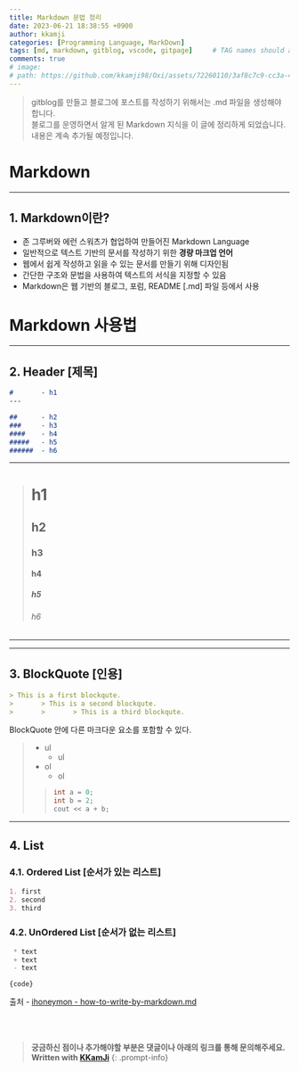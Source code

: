 ```yaml
---
title: Markdown 문법 정리
date: 2023-06-21 18:38:55 +0900
author: kkamji
categories: [Programming Language, MarkDown]
tags: [md, markdown, gitblog, vscode, gitpage]     # TAG names should always be lowercase
comments: true
# image:
# path: https://github.com/kkamji98/Oxi/assets/72260110/3af8c7c9-cc3a-4fed-84d5-c736bad8ba53
---
```


> gitblog를 만들고 블로그에 포스트를 작성하기 위해서는 .md 파일을 생성해야 합니다.  
> 블로그를 운영하면서 알게 된 Markdown 지식을 이 글에 정리하게 되었습니다.  
> 내용은 계속 추가될 예정입니다.  


# Markdown
---

## 1. Markdown이란?
- 존 그루버와 에런 스워츠가 협업하여 만들어진 Markdown Language
- 일반적으로 텍스트 기반의 문서를 작성하기 위한 **경량 마크업 언어**
- 웹에서 쉽게 작성하고 읽을 수 있는 문서를 만들기 위해 디자인됨
- 간단한 구조와 문법을 사용하여 텍스트의 서식을 지정할 수 있음
- Markdown은 웹 기반의 블로그, 포럼, README [.md] 파일 등에서 사용


# Markdown 사용법
---

## 2. Header [제목]

``` markdown
#       - h1
---

##      - h2
###     - h3
####    - h4
#####   - h5
######  - h6
```

- - -

> #       h1
> ##      h2
> ###     h3
> ####    h4
> #####   h5
> ######  h6

- - -
---

## 3. BlockQuote [인용]
``` markdown
> This is a first blockqute.
>       > This is a second blockqute.
>       >       > This is a third blockqute.
```

BlockQuote 안에 다른 마크다운 요소를 포함할 수 있다.
>
> - ul
>   - ul
> - ol
>   - ol
> > ``` c++
> > int a = 0;
> > int b = 2;
> > cout << a + b; 
> > ```

---

## 4. List

### 4.1. Ordered List [순서가 있는 리스트]

``` markdown
1. first
2. second
3. third
```

### 4.2. UnOrdered List [순서가 없는 리스트]

``` markdown
 * text
 + text
 - text
```

<pre><code>{code}</code></pre>

출처 - [ihoneymon - how-to-write-by-markdown.md](https://gist.github.com/ihoneymon/652be052a0727ad59601)

<br><br>

> **궁금하신 점이나 추가해야할 부분은 댓글이나 아래의 링크를 통해 문의해주세요.**  
> **Written with [KKamJi](https://www.linkedin.com/in/taejikim/)**
{: .prompt-info}
